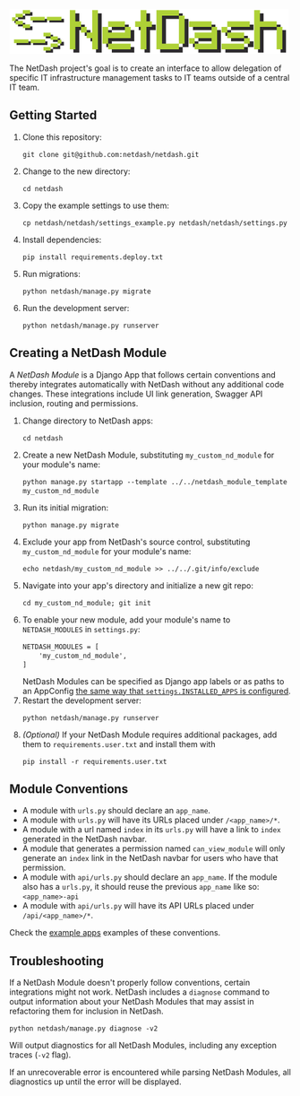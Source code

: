 ![NetDash](docs/netdash-logo-small.png)

The NetDash project's goal is to create an interface to allow delegation of specific IT infrastructure management tasks to IT teams outside of a central IT team. 

## Getting Started

1. Clone this repository:
    ```
    git clone git@github.com:netdash/netdash.git
    ```
2. Change to the new directory: 
    ```
    cd netdash
    ```
3. Copy the example settings to use them: 
    ```
    cp netdash/netdash/settings_example.py netdash/netdash/settings.py
    ```
4. Install dependencies: 
    ```
    pip install requirements.deploy.txt
    ```
5. Run migrations: 
    ```
    python netdash/manage.py migrate
    ```
6. Run the development server: 
    ```
    python netdash/manage.py runserver
    ```

## Creating a NetDash Module

A *NetDash Module* is a Django App that follows certain conventions and thereby integrates automatically with NetDash without any additional code changes. These integrations include UI link generation, Swagger API inclusion, routing and permissions.

1. Change directory to NetDash apps: 
    ```
    cd netdash
    ```
2. Create a new NetDash Module, substituting `my_custom_nd_module` for your module's name: 
    ```
    python manage.py startapp --template ../../netdash_module_template my_custom_nd_module
    ```
3. Run its initial migration: 
    ```
    python manage.py migrate
    ```
4. Exclude your app from NetDash's source control, substituting `my_custom_nd_module` for your module's name: 
    ```
    echo netdash/my_custom_nd_module >> ../../.git/info/exclude
    ```
5. Navigate into your app's directory and initialize a new git repo: 
    ```
    cd my_custom_nd_module; git init
    ```
6. To enable your new module, add your module's name to `NETDASH_MODULES` in `settings.py`:
    ```
    NETDASH_MODULES = [
        'my_custom_nd_module',
    ]
    ```
    NetDash Modules can be specified as Django app labels or as paths to an AppConfig [the same way that `settings.INSTALLED_APPS` is configured](https://docs.djangoproject.com/en/2.2/ref/applications/#for-application-users).
7. Restart the development server:
    ```
    python netdash/manage.py runserver
    ```
8. *(Optional)* If your NetDash Module requires additional packages, add them to `requirements.user.txt` and install them with 
    ```
    pip install -r requirements.user.txt
    ```

## Module Conventions

* A module with `urls.py` should declare an `app_name`.
* A module with `urls.py` will have its URLs placed under `/<app_name>/*`.
* A module with a url named `index` in its `urls.py` will have a link to `index` generated in the NetDash navbar.
* A module that generates a permission named `can_view_module` will only generate an `index` link in the NetDash navbar for users who have that permission.
* A module with `api/urls.py` should declare an `app_name`. If the module also has a `urls.py`, it should reuse the previous `app_name` like so: `<app_name>-api`
* A module with `api/urls.py` will have its API URLs placed under `/api/<app_name>/*`.

Check the [example apps](https://github.com/netdash/netdash-examples) examples of these conventions.

## Troubleshooting

If a NetDash Module doesn't properly follow conventions, certain integrations might not work. NetDash includes a `diagnose` command to output information about your NetDash Modules that may assist in refactoring them for inclusion in NetDash.

```
python netdash/manage.py diagnose -v2
```

Will output diagnostics for all NetDash Modules, including any exception traces (`-v2` flag).

If an unrecoverable error is encountered while parsing NetDash Modules, all diagnostics up until the error will be displayed.
